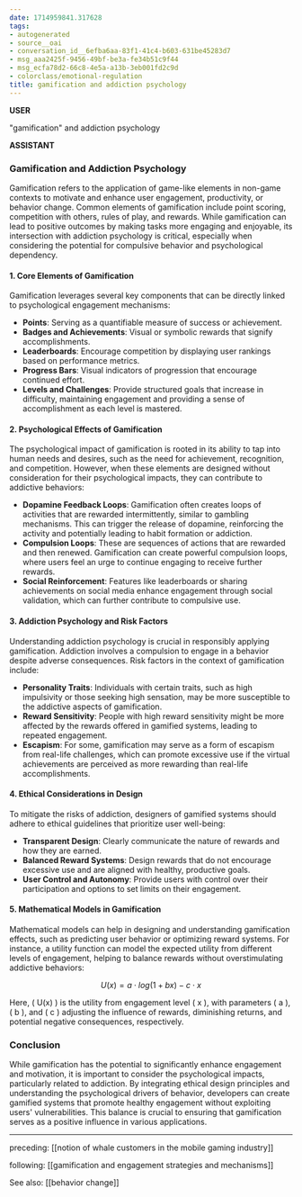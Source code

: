 ```yaml
---
date: 1714959841.317628
tags:
- autogenerated
- source__oai
- conversation_id__6efba6aa-83f1-41c4-b603-631be45283d7
- msg_aaa2425f-9456-49bf-be3a-fe34b51c9f44
- msg_ecfa78d2-66c8-4e5a-a13b-3eb001fd2c9d
- colorclass/emotional-regulation
title: gamification and addiction psychology
---
```


**USER**

"gamification" and addiction psychology


**ASSISTANT**

### Gamification and Addiction Psychology

Gamification refers to the application of game-like elements in non-game contexts to motivate and enhance user engagement, productivity, or behavior change. Common elements of gamification include point scoring, competition with others, rules of play, and rewards. While gamification can lead to positive outcomes by making tasks more engaging and enjoyable, its intersection with addiction psychology is critical, especially when considering the potential for compulsive behavior and psychological dependency.

#### 1. **Core Elements of Gamification**

Gamification leverages several key components that can be directly linked to psychological engagement mechanisms:

- **Points**: Serving as a quantifiable measure of success or achievement.
- **Badges and Achievements**: Visual or symbolic rewards that signify accomplishments.
- **Leaderboards**: Encourage competition by displaying user rankings based on performance metrics.
- **Progress Bars**: Visual indicators of progression that encourage continued effort.
- **Levels and Challenges**: Provide structured goals that increase in difficulty, maintaining engagement and providing a sense of accomplishment as each level is mastered.

#### 2. **Psychological Effects of Gamification**

The psychological impact of gamification is rooted in its ability to tap into human needs and desires, such as the need for achievement, recognition, and competition. However, when these elements are designed without consideration for their psychological impacts, they can contribute to addictive behaviors:

- **Dopamine Feedback Loops**: Gamification often creates loops of activities that are rewarded intermittently, similar to gambling mechanisms. This can trigger the release of dopamine, reinforcing the activity and potentially leading to habit formation or addiction.
- **Compulsion Loops**: These are sequences of actions that are rewarded and then renewed. Gamification can create powerful compulsion loops, where users feel an urge to continue engaging to receive further rewards.
- **Social Reinforcement**: Features like leaderboards or sharing achievements on social media enhance engagement through social validation, which can further contribute to compulsive use.

#### 3. **Addiction Psychology and Risk Factors**

Understanding addiction psychology is crucial in responsibly applying gamification. Addiction involves a compulsion to engage in a behavior despite adverse consequences. Risk factors in the context of gamification include:

- **Personality Traits**: Individuals with certain traits, such as high impulsivity or those seeking high sensation, may be more susceptible to the addictive aspects of gamification.
- **Reward Sensitivity**: People with high reward sensitivity might be more affected by the rewards offered in gamified systems, leading to repeated engagement.
- **Escapism**: For some, gamification may serve as a form of escapism from real-life challenges, which can promote excessive use if the virtual achievements are perceived as more rewarding than real-life accomplishments.

#### 4. **Ethical Considerations in Design**

To mitigate the risks of addiction, designers of gamified systems should adhere to ethical guidelines that prioritize user well-being:

- **Transparent Design**: Clearly communicate the nature of rewards and how they are earned.
- **Balanced Reward Systems**: Design rewards that do not encourage excessive use and are aligned with healthy, productive goals.
- **User Control and Autonomy**: Provide users with control over their participation and options to set limits on their engagement.

#### 5. **Mathematical Models in Gamification**

Mathematical models can help in designing and understanding gamification effects, such as predicting user behavior or optimizing reward systems. For instance, a utility function can model the expected utility from different levels of engagement, helping to balance rewards without overstimulating addictive behaviors:

$$ U(x) = a \cdot log(1 + bx) - c \cdot x $$

Here, \( U(x) \) is the utility from engagement level \( x \), with parameters \( a \), \( b \), and \( c \) adjusting the influence of rewards, diminishing returns, and potential negative consequences, respectively.

### Conclusion

While gamification has the potential to significantly enhance engagement and motivation, it is important to consider the psychological impacts, particularly related to addiction. By integrating ethical design principles and understanding the psychological drivers of behavior, developers can create gamified systems that promote healthy engagement without exploiting users' vulnerabilities. This balance is crucial to ensuring that gamification serves as a positive influence in various applications.


---

preceding: [[notion of whale customers in the mobile gaming industry]]  


following: [[gamification and engagement strategies and mechanisms]]

See also: [[behavior change]]